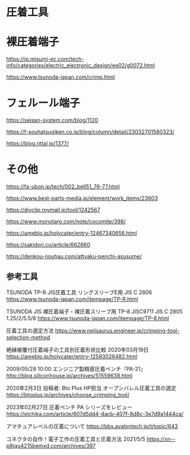 # 圧着工具

# 裸圧着端子
https://jp.misumi-ec.com/tech-info/categories/electric_electronic_design/ee02/g0072.html


https://www.tsunoda-japan.com/crimp.html


# フェルール端子
https://seisan-system.com/blog/1120

https://f-souhatsugiken.co.jp/blog/column/detail/23032701580323/

https://blog.rittal.jp/1377/


# その他
https://fa-ubon.jp/tech/002_bell51_76-77.html




https://www.best-parts-media.jp/element/work_items/23603


https://diyclip.roymall.jp/tool/1242567


https://www.monotaro.com/note/cocomite/398/

https://ameblo.jp/holycater/entry-12467340656.html

https://sakidori.co/article/662660

https://denkou-nouhau.com/attyaku-penchi-asusume/






## 参考工具
TSUNODA TP-R JIS圧着工具 
リングスリーブE用  JIS C 2806
https://www.tsunoda-japan.com/itempage/TP-R.html

TSUNODA JIS 裸圧着端子・裸圧着スリーブ用 TP-8 JISC9711 JIS C 2805 1.25/2/5.5/8
https://www.tsunoda-japan.com/itempage/TP-8.html




圧着工具の選定方法
https://www.nejisaurus.engineer.jp/crimping-tool-selection-method

絶縁被覆付圧着端子の工具別圧着形状比較
2020年03月19日
https://ameblo.jp/holycater/entry-12583026482.html

2009/05/28 10:00 エンジニア製精密圧着ペンチ『PA-21』
http://blog.siliconhouse.jp/archives/51559638.html

2020年2月3日 投稿者: Bto Plus HP担当
オープンバレル圧着工具の選定
https://btoplus.jp/archives/choose_crimping_tool/

2023年02月27日 圧着ペンチ PA シリーズをレビュー
https://elchika.com/article/607d5dd4-4acb-407f-8d8c-3e7d9a1444ca/

アマチュアレベルの圧着について
https://bbs.avalontech.jp/t/topic/643

コネクタの自作！電子工作の圧着工具と圧着方法 2021/5/5
https://xn--p8jqu4215bemxd.com/archives/397







